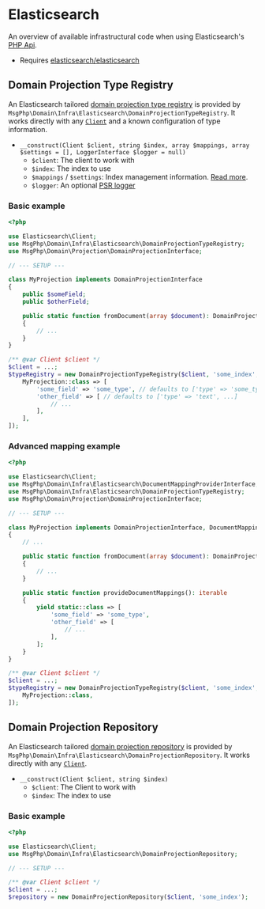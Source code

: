 # Elasticsearch

An overview of available infrastructural code when using Elasticsearch's [PHP Api][elasticsearch-project].

- Requires [elasticsearch/elasticsearch]

## Domain Projection Type Registry

An Elasticsearch tailored [domain projection type registry](../projection/type-registry.md) is provided by `MsgPhp\Domain\Infra\Elasticsearch\DomainProjectionTypeRegistry`.
It works directly with any [`Client`][api-client] and a known configuration of type information.

- `__construct(Client $client, string $index, array $mappings, array $settings = [], LoggerInterface $logger = null)`
    - `$client`: The client to work with
    - `$index`: The index to use
    - `$mappings` / `$settings`: Index management information. [Read more][index management].
    - `$logger`: An optional [PSR logger]

### Basic example

```php
<?php

use Elasticsearch\Client;
use MsgPhp\Domain\Infra\Elasticsearch\DomainProjectionTypeRegistry;
use MsgPhp\Domain\Projection\DomainProjectionInterface;

// --- SETUP ---

class MyProjection implements DomainProjectionInterface
{
    public $someField;
    public $otherField;

    public static function fromDocument(array $document): DomainProjectionInterface
    {
        // ...
    }
}

/** @var Client $client */
$client = ...;
$typeRegistry = new DomainProjectionTypeRegistry($client, 'some_index', [
    MyProjection::class => [
        'some_field' => 'some_type', // defaults to ['type' => 'some_type']
        'other_field' => [ // defaults to ['type' => 'text', ...]
            // ...
        ],
    ],
]);
```

### Advanced mapping example

```php
<?php

use Elasticsearch\Client;
use MsgPhp\Domain\Infra\Elasticsearch\DocumentMappingProviderInterface;
use MsgPhp\Domain\Infra\Elasticsearch\DomainProjectionTypeRegistry;
use MsgPhp\Domain\Projection\DomainProjectionInterface;

// --- SETUP ---

class MyProjection implements DomainProjectionInterface, DocumentMappingProviderInterface
{
    // ...

    public static function fromDocument(array $document): DomainProjectionInterface
    {
        // ...
    }

    public static function provideDocumentMappings(): iterable
    {
        yield static::class => [
            'some_field' => 'some_type',
            'other_field' => [
                // ...
            ],
        ];
    }
}

/** @var Client $client */
$client = ...;
$typeRegistry = new DomainProjectionTypeRegistry($client, 'some_index', [
    MyProjection::class,
]);
```

## Domain Projection Repository

An Elasticsearch tailored [domain projection repository](../projection/repositories.md) is provided by `MsgPhp\Domain\Infra\Elasticsearch\DomainProjectionRepository`.
It works directly with any [`Client`][api-client].

- `__construct(Client $client, string $index)`
    - `$client`: The Client to work with
    - `$index`: The index to use

### Basic example

```php
<?php

use Elasticsearch\Client;
use MsgPhp\Domain\Infra\Elasticsearch\DomainProjectionRepository;

// --- SETUP ---

/** @var Client $client */
$client = ...;
$repository = new DomainProjectionRepository($client, 'some_index');
```

[elasticsearch-project]: https://www.elastic.co/guide/en/elasticsearch/client/php-api/current/index.html
[elasticsearch/elasticsearch]: https://packagist.org/packages/elasticsearch/elasticsearch
[index management]: https://www.elastic.co/guide/en/elasticsearch/client/php-api/current/_index_management_operations.html
[api-client]: https://www.elastic.co/guide/en/elasticsearch/client/php-api/current/ElasticsearchPHP_Endpoints.html#Elasticsearch_Client
[PSR logger]: https://www.php-fig.org/psr/psr-3/
